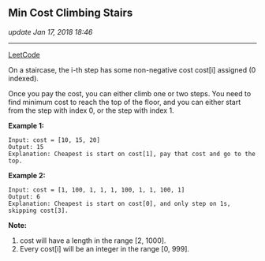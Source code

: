 ## Min Cost Climbing Stairs
_update Jan 17, 2018 18:46_

---
[LeetCode](https://leetcode.com/problems/min-cost-climbing-stairs/description/) 

On a staircase, the i-th step has some non-negative cost cost[i] assigned (0 indexed).

Once you pay the cost, you can either climb one or two steps. You need to find minimum cost to reach the top of the floor, and you can either start from the step with index 0, or the step with index 1.

**Example 1:**

    Input: cost = [10, 15, 20]
    Output: 15
    Explanation: Cheapest is start on cost[1], pay that cost and go to the top.

**Example 2:**

    Input: cost = [1, 100, 1, 1, 1, 100, 1, 1, 100, 1]
    Output: 6
    Explanation: Cheapest is start on cost[0], and only step on 1s, skipping cost[3].

**Note:**  

1. cost will have a length in the range [2, 1000].
2. Every cost[i] will be an integer in the range [0, 999].